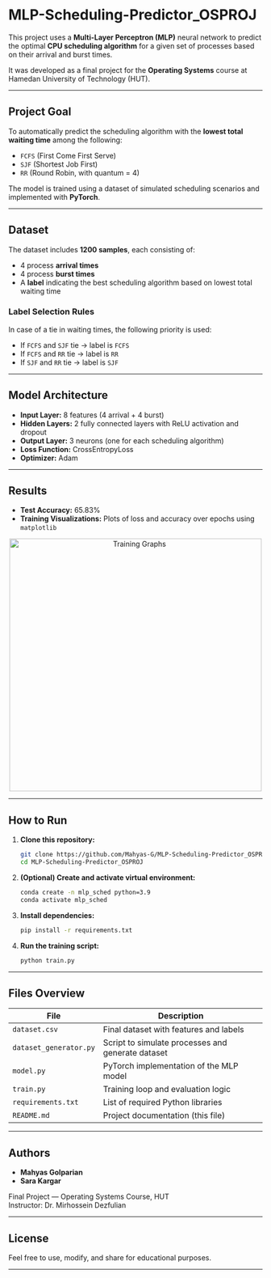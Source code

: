 # MLP-Scheduling-Predictor_OSPROJ

This project uses a **Multi-Layer Perceptron (MLP)** neural network to predict the optimal **CPU scheduling algorithm** for a given set of processes based on their arrival and burst times.

It was developed as a final project for the **Operating Systems** course at Hamedan University of Technology (HUT).

---

## Project Goal

To automatically predict the scheduling algorithm with the **lowest total waiting time** among the following:

- `FCFS` (First Come First Serve)
- `SJF` (Shortest Job First)
- `RR` (Round Robin, with quantum = 4)

The model is trained using a dataset of simulated scheduling scenarios and implemented with **PyTorch**.

---

## Dataset

The dataset includes **1200 samples**, each consisting of:

- 4 process **arrival times**
- 4 process **burst times**
- A **label** indicating the best scheduling algorithm based on lowest total waiting time

### Label Selection Rules

In case of a tie in waiting times, the following priority is used:

- If `FCFS` and `SJF` tie → label is `FCFS`
- If `FCFS` and `RR` tie → label is `RR`
- If `SJF` and `RR` tie → label is `SJF`

---

## Model Architecture

- **Input Layer:** 8 features (4 arrival + 4 burst)
- **Hidden Layers:** 2 fully connected layers with ReLU activation and dropout
- **Output Layer:** 3 neurons (one for each scheduling algorithm)
- **Loss Function:** CrossEntropyLoss
- **Optimizer:** Adam

---

## Results

- **Test Accuracy:** 65.83%
- **Training Visualizations:** Plots of loss and accuracy over epochs using `matplotlib`

<p align="center">
  <img src="https://uploadkon.ir/uploads/89f425_25Figure-2.png" alt="Training Graphs" width="500"/>
</p>

---

##  How to Run

1. **Clone this repository:**
   ```bash
   git clone https://github.com/Mahyas-G/MLP-Scheduling-Predictor_OSPROJ.git
   cd MLP-Scheduling-Predictor_OSPROJ
   ```

2. **(Optional) Create and activate virtual environment:**
   ```bash
   conda create -n mlp_sched python=3.9
   conda activate mlp_sched
   ```

3. **Install dependencies:**
   ```bash
   pip install -r requirements.txt
   ```

4. **Run the training script:**
   ```bash
   python train.py
   ```

---

## Files Overview

| File                  | Description                                      |
|-----------------------|--------------------------------------------------|
| `dataset.csv`         | Final dataset with features and labels           |
| `dataset_generator.py`| Script to simulate processes and generate dataset|
| `model.py`            | PyTorch implementation of the MLP model          |
| `train.py`            | Training loop and evaluation logic               |
| `requirements.txt`    | List of required Python libraries                |
| `README.md`           | Project documentation (this file)                |

---

## Authors

- **Mahyas Golparian**  
- **Sara Kargar**

Final Project — Operating Systems Course, HUT  
Instructor: Dr. Mirhossein Dezfulian

---

## License
  
Feel free to use, modify, and share for educational purposes.

---
